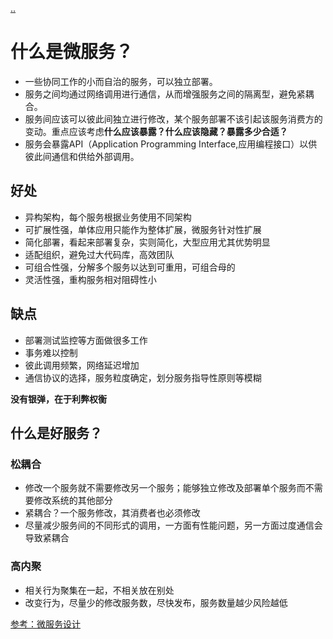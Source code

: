 [..](./../architectural-approach/index.md)
# 什么是微服务？

- 一些协同工作的小而自治的服务，可以独立部署。
- 服务之间均通过网络调用进行通信，从而增强服务之间的隔离型，避免紧耦合。
- 服务间应该可以彼此间独立进行修改，某个服务部署不该引起该服务消费方的变动。重点应该考虑**什么应该暴露？什么应该隐藏？暴露多少合适？**
- 服务会暴露API（Application Programming Interface,应用编程接口）以供彼此间通信和供给外部调用。

## 好处
- 异构架构，每个服务根据业务使用不同架构
- 可扩展性强，单体应用只能作为整体扩展，微服务针对性扩展
- 简化部署，看起来部署复杂，实则简化，大型应用尤其优势明显
- 适配组织，避免过大代码库，高效团队
- 可组合性强，分解多个服务以达到可重用，可组合母的
- 灵活性强，重构服务相对阻碍性小
## 缺点

- 部署测试监控等方面做很多工作
- 事务难以控制
- 彼此调用频繁，网络延迟增加
- 通信协议的选择，服务粒度确定，划分服务指导性原则等模糊

**没有银弹，在于利弊权衡**

## 什么是好服务？

### 松耦合

- 修改一个服务就不需要修改另一个服务；能够独立修改及部署单个服务而不需要修改系统的其他部分
- 紧耦合？一个服务修改，其消费者也必须修改
- 尽量减少服务间的不同形式的调用，一方面有性能问题，另一方面过度通信会导致紧耦合
### 高内聚

- 相关行为聚集在一起，不相关放在别处
- 改变行为，尽量少的修改服务数，尽快发布，服务数量越少风险越低

[参考：微服务设计](https://book.douban.com/subject/26772677/)



